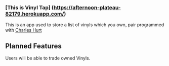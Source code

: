### [This is Vinyl Tap] (https://afternoon-plateau-82179.herokuapp.com/)

This is an app used to store a list of vinyls which you own, pair programmed with [Charles Hurt](https://www.github.com/CharlesHurt)

## Planned Features

Users will be able to trade owned Vinyls.
